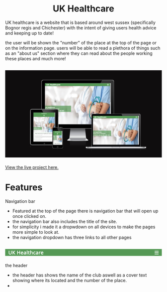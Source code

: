 <h1 align="center">UK Healthcare</h1>


UK healthcare is a website that is based around west sussex (specifically Bognor regis and Chichester) with the intent of giving users health advice and keeping up to date!

the user will be shown the "number" of the place at the top of the page or on the information page. users will be able to read a plethora of things such as an "about us" section where they can read about the people working these places and much more! 


<h2 align="center"><img src="assets/images/responsive-img.png"></h2>

[View the live project here.](https://rnxviii.github.io/Project1/)

# Features

Navigation bar 

<ul>
 <li>Featured at the top of the page there is navigation bar that will open up once clicked on.</li>
 
 <li>the navigation bar also includes the title of the site.</li>

 <li>for simplicity i made it a dropwdown on all devices to make the pages more simple to look at.</li>

 <li>the navigation dropdown has three links to all other pages 

 </ul>


<h2 align="center"><img src="assets/images/navigation-bar.png"></h2>

the header 

<ul>
 <li>the header has shows the name of the club aswell as a cover text showing where its located and the number of the place.

 <li>


